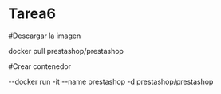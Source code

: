 # Tarea6

#Descargar la imagen

docker pull prestashop/prestashop

#Crear contenedor

--docker run -it --name prestashop -d prestashop/prestashop
